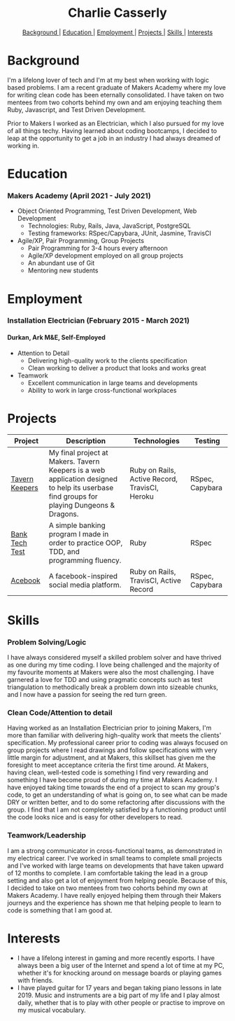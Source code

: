 <h1 align="center"> Charlie Casserly</h1>

<div align="center">

[Background ](#background) |
[Education ](#education) |
[Employment ](#employment) |
[Projects ](#projects) |
[Skills ](#skills) |
[Interests](#interests)

</div>

# Background

I'm a lifelong lover of tech and I'm at my best when 
working with logic based problems. I am a recent graduate of Makers Academy 
where my love for writing clean code has been eternally consolidated.
I have taken on two mentees from two cohorts behind my own and am enjoying
teaching them Ruby, Javascript, and Test Driven Development.

Prior to Makers I worked as an Electrician, which I also pursued for my love of 
all things techy. Having learned about coding bootcamps, I decided to leap at 
the opportunity to get a job in an industry I had always dreamed of working in.

# Education

### Makers Academy (April 2021 - July 2021)

- Object Oriented Programming, Test Driven Development, Web Development
  - Technologies: Ruby, Rails, Java, JavaScript, PostgreSQL
  - Testing frameworks: RSpec/Capybara, JUnit, Jasmine, TravisCI
- Agile/XP, Pair Programming, Group Projects
  - Pair Programming for 3-4 hours every afternoon
  - Agile/XP development employed on all group projects
  - An abundant use of Git
  - Mentoring new students

# Employment

### Installation Electrician (February 2015 - March 2021)
#### Durkan, Ark M&E, Self-Employed

- Attention to Detail
  - Delivering high-quality work to the clients specification
  - Clean working to deliver a product that looks and works great
- Teamwork
  - Excellent communication in large teams and developments
  - Ability to work in large cross-functional workplaces
  
# Projects

| Project       | Description                  | Technologies   | Testing   |
|--|--|--|--|
| [Tavern Keepers](https://github.com/jennybell/dnd-finder) | My final project at Makers. Tavern Keepers is a web application designed to help its userbase find groups for playing Dungeons & Dragons. | Ruby on Rails, Active Record, TravisCI, Heroku | RSpec, Capybara |
| [Bank Tech Test](https://github.com/charlie-casserly/bank-tech-test) | A simple banking program I made in order to practice OOP, TDD, and programming fluency. | Ruby | RSpec |
| [Acebook](https://github.com/charlie-casserly/Acebook-The-Wallies) | A facebook-inspired social media platform. | Ruby on Rails, TravisCI, Active Record | RSpec, Capybara |

# Skills

### Problem Solving/Logic

I have always considered myself a skilled problem solver and have thrived as one during my time coding. I love being challenged and the majority of my favourite moments at Makers were also the most challenging. I have garnered a love for TDD and using pragmatic concepts such as test triangulation to methodically break a problem down into sizeable chunks, and I now have a passion for seeing the red turn green.

### Clean Code/Attention to detail

Having worked as an Installation Electrician prior to joining Makers, I'm more than familiar with delivering high-quality work that meets the clients' specification. My professional career prior to coding was always focused on group projects where I read drawings and follow specifications with very little margin for adjustment, and at Makers, this skillset has given me the foresight to meet acceptance criteria the first time around.
At Makers, having clean, well-tested code is something I find very rewarding and something I have become proud of during my time at Makers Academy. I have enjoyed taking time towards the end of a project to scan my group's code, to get an understanding of what is going on, to see what can be made DRY or written better, and to do some refactoring after discussions with the group. I find that I am not completely satisfied by a functioning product until the code looks nice and is easy for other developers to read.


### Teamwork/Leadership

I am a strong communicator in cross-functional teams, as demonstrated in my electrical career. I've worked in small teams to complete small projects and I've worked with large teams on developments that have taken upward of 12 months to complete. I am comfortable taking the lead in a group setting and also get a lot of enjoyment from helping people. Because of this, I decided to take on two mentees from two cohorts behind my own at Makers Academy. I have really enjoyed helping them through their Makers journeys and the experience has shown me that helping people to learn to code is something that I am good at. 


# Interests

- I have a lifelong interest in gaming and more recently esports. I have always been a big user of the Internet and spend a lot of time at my PC, whether it's for knocking around on message boards or playing games with friends.
- I have played guitar for 17 years and began taking piano lessons in late 2019. Music and instruments are a big part of my life and I play almost daily, whether that is to play with other people or practise to improve on my musical vocabulary.
